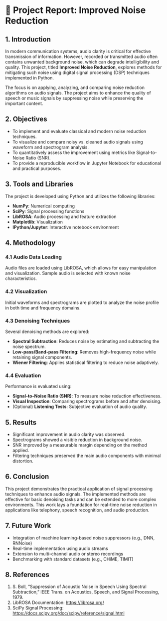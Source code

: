 
# 📄 Project Report: Improved Noise Reduction

## 1. Introduction

In modern communication systems, audio clarity is critical for effective transmission of information. However, recorded or transmitted audio often contains unwanted background noise, which can degrade intelligibility and quality. This project, titled **Improved Noise Reduction**, explores methods for mitigating such noise using digital signal processing (DSP) techniques implemented in Python.

The focus is on applying, analyzing, and comparing noise reduction algorithms on audio signals. The project aims to enhance the quality of speech or music signals by suppressing noise while preserving the important content.

## 2. Objectives

- To implement and evaluate classical and modern noise reduction techniques.
- To visualize and compare noisy vs. cleaned audio signals using waveform and spectrogram analysis.
- To quantitatively assess the improvement using metrics like Signal-to-Noise Ratio (SNR).
- To provide a reproducible workflow in Jupyter Notebook for educational and practical purposes.

## 3. Tools and Libraries

The project is developed using Python and utilizes the following libraries:

- **NumPy**: Numerical computing
- **SciPy**: Signal processing functions
- **LibROSA**: Audio processing and feature extraction
- **Matplotlib**: Visualization
- **IPython/Jupyter**: Interactive notebook environment

## 4. Methodology

### 4.1 Audio Data Loading

Audio files are loaded using LibROSA, which allows for easy manipulation and visualization. Sample audio is selected with known noise characteristics.

### 4.2 Visualization

Initial waveforms and spectrograms are plotted to analyze the noise profile in both time and frequency domains.

### 4.3 Denoising Techniques

Several denoising methods are explored:

- **Spectral Subtraction**: Reduces noise by estimating and subtracting the noise spectrum.
- **Low-pass/Band-pass Filtering**: Removes high-frequency noise while retaining signal components.
- **Wiener Filtering**: Applies statistical filtering to reduce noise adaptively.

### 4.4 Evaluation

Performance is evaluated using:

- **Signal-to-Noise Ratio (SNR)**: To measure noise reduction effectiveness.
- **Visual Inspection**: Comparing spectrograms before and after denoising.
- (Optional) **Listening Tests**: Subjective evaluation of audio quality.

## 5. Results

- Significant improvement in audio clarity was observed.
- Spectrograms showed a visible reduction in background noise.
- SNR improved by a measurable margin depending on the method applied.
- Filtering techniques preserved the main audio components with minimal distortion.

## 6. Conclusion

This project demonstrates the practical application of signal processing techniques to enhance audio signals. The implemented methods are effective for basic denoising tasks and can be extended to more complex environments. This work lays a foundation for real-time noise reduction in applications like telephony, speech recognition, and audio production.

## 7. Future Work

- Integration of machine learning-based noise suppressors (e.g., DNN, RNNoise)
- Real-time implementation using audio streams
- Extension to multi-channel audio or stereo recordings
- Benchmarking with standard datasets (e.g., CHiME, TIMIT)

## 8. References

1. S. Boll, “Suppression of Acoustic Noise in Speech Using Spectral Subtraction,” IEEE Trans. on Acoustics, Speech, and Signal Processing, 1979.
2. LibROSA Documentation: https://librosa.org/
3. SciPy Signal Processing: https://docs.scipy.org/doc/scipy/reference/signal.html
